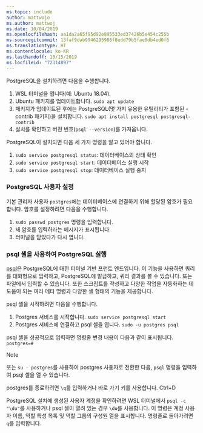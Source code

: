 ```yaml
---
ms.topic: include
author: mattwojo
ms.author: mattwoj
ms.date: 10/04/2019
ms.openlocfilehash: aa1da2a65f95d92e895533ed37426b5e454c255b
ms.sourcegitcommit: 13faf9dab9946295986f8edd79b5fae0db4ed0f6
ms.translationtype: HT
ms.contentlocale: ko-KR
ms.lasthandoff: 10/15/2019
ms.locfileid: "72314897"
---
```

PostgreSQL을 설치하려면 다음을 수행합니다.

1. WSL 터미널을 엽니다(예: Ubuntu 18.04).
2. Ubuntu 패키지를 업데이트합니다. `sudo apt update`
3. 패키지가 업데이트된 후에는 PostgreSQL(몇 가지 유용한 유틸리티가 포함된 -contrib 패키지)을 설치합니다. `sudo apt install postgresql postgresql-contrib`
4. 설치를 확인하고 버전 번호(`psql --version`)를 가져옵니다.

PostgreSQL이 설치되면 다음 세 가지 명령을 알고 있어야 합니다.

1. `sudo service postgresql status`: 데이터베이스의 상태 확인
2. `sudo service postgresql start`: 데이터베이스 실행 시작
3. `sudo service postgresql stop`: 데이터베이스 실행 중지

### <a name="postgresql-user-setup"></a>PostgreSQL 사용자 설정

기본 관리자 사용자 `postgres`에는 데이터베이스에 연결하기 위해 할당된 암호가 필요합니다. 암호를 설정하려면 다음을 수행합니다.

1. `sudo passwd postgres` 명령을 입력합니다.
2. 새 암호를 입력하라는 메시지가 표시됩니다.
3. 터미널을 닫았다가 다시 엽니다.

### <a name="run-postgresql-with-psql-shell"></a>psql 셸을 사용하여 PostgreSQL 실행

[psql](https://www.postgresql.org/docs/10/app-psql.html)은 PostgreSQL에 대한 터미널 기반 프런트 엔드입니다. 이 기능을 사용하면 쿼리를 대화형으로 입력하고, PostgreSQL에 발급하고, 쿼리 결과를 볼 수 있습니다. 또는 파일에서 입력할 수 있습니다. 또한 스크립트를 작성하고 다양한 작업을 자동화하는 데 도움이 되는 여러 메타 명령과 다양한 셸 형태의 기능을 제공합니다.

psql 셸을 시작하려면 다음을 수행합니다.

1. Postgres 서비스를 시작합니다. `sudo service postgresql start`
2. Postgres 서비스에 연결하고 psql 셸을 엽니다. `sudo -u postgres psql`

psql 셸을 성공적으로 입력하면 명령줄 변경 내용이 다음과 같이 표시됩니다. `postgres=#`

> [!NOTE]
> 또는 `su - postgres`를 사용하여 postgres 사용자로 전환한 다음, `psql` 명령을 입력하여 psql 셸을 열 수 있습니다.

postgres를 종료하려면 `\q`를 입력하거나 바로 가기 키를 사용합니다. Ctrl+D

PostgreSQL 설치에 생성된 사용자 계정을 확인하려면 WSL 터미널에서 `psql -c "\du"`를 사용하거나 psql 셸이 열려 있는 경우 `\du`를 사용합니다. 이 명령은 계정 사용자 이름, 역할 특성 목록 및 역할 그룹의 구성원 열을 표시합니다. 명령줄로 돌아가려면 `q`를 입력합니다.
